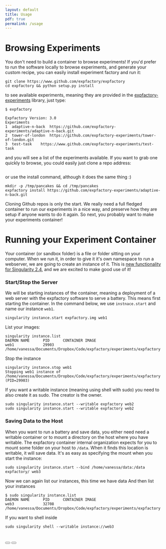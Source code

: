 ```yaml
---
layout: default
title: Usage
pdf: true
permalink: /usage
---
```


# Browsing Experiments

You don't need to build a container to browse experiments! If you'd prefer to run the software locally to browse experiments, and generate your custom recipe, you can easily install experiment factory and run it:

```
git clone https://www.github.com/expfactory/expfactory
cd expfactory && python setup.py install
```

to see available experiments, meaning they are provided in the [expfactory-experiments](https://www.github.com/expfactory/library) library, just type:

```
$ expfactory

Expfactory Version: 3.0
Experiments
1  adaptive-n-back	https://github.com/expfactory-experiments/adaptive-n-back.git
2  tower-of-london	https://github.com/expfactory-experiments/tower-of-london.git
3  test-task	https://www.github.com/expfactory-experiments/test-task
```

and you will see a list of the experiments available. If you want to grab one quickly to browse, you could easily just clone a repo address:

```
```

or use the install command, although it does the same thing :)

```
mkdir -p /tmp/pancakes && cd /tmp/pancakes
expfactory install https://github.com/expfactory-experiments/adaptive-n-back.git

```

Cloning Github repos is only the start. We really need a full fledged container to run our experiments in a nice way, and preserve how they are setup if anyone wants to do it again. So next, you probably want to make your experiments container!


# Running your Experiment Container

Your container (or sandbox folder) is a file or folder sitting on your computer. When we run it, in order to give it it's own namespace to run a webserver, we are going to create an instance of it. This is [new functionality for Singularity 2.4](https://singularityware.github.io/docs-instances), and we are excited to make good use of it!

### Start/Stop the Server
We will be starting instances of the container, meaning a deployment of a web server with the expfactory software to serve a battery. This means first starting the container. In the command below, we use `instnace.start` and name our instance `web1`.

```
singularity instance.start expfactory.img web1
```

List your images:

```
singularity instance.list
DAEMON NAME      PID      CONTAINER IMAGE
web1             29903    /home/vanessa/Documents/Dropbox/Code/expfactory/experiments/expfactory
```

Stop the instance

```
singularity instance.stop web1
Stopping web1 instance of /home/vanessa/Documents/Dropbox/Code/expfactory/experiments/expfactory (PID=29903)
```

If you want a writable instance (meaning using shell with sudo) you need to also create it as sudo. The creator is the owner.

```
sudo singularity instance.start --writable expfactory web2
sudo singularity instance.start --writable expfactory web2
```


### Saving Data to the Host
When you want to run a battery and save data, you either need need a writable container or to mount a directory
on the host where you have writable. The expfactory container internal organization expects for you to mount some folder on your host to `/data`. When it finds this location is writable, it will save data. It's as easy as specifying the mount when you start the instance:

```
sudo singularity instance.start --bind /home/vanessa/data:/data expfactory/ web3
```

Now we can again list our instances, this time we have data And then list your instances

```
$ sudo singularity instance.list
DAEMON NAME      PID      CONTAINER IMAGE
web3             32708    /home/vanessa/Documents/Dropbox/Code/expfactory/experiments/expfactory
```

If you want to shell inside

```
sudo singularity shell --writable instance://web3
```

<br>
<div>
    <a href="/expfactory/generate.html"><button class="previous-button btn btn-primary"><i class="fa fa-chevron-left"></i> </button></a>
    <a href="/expfactory/contribute.html"><button class="next-button btn btn-primary"><i class="fa fa-chevron-right"></i> </button></a>
</div><br>

